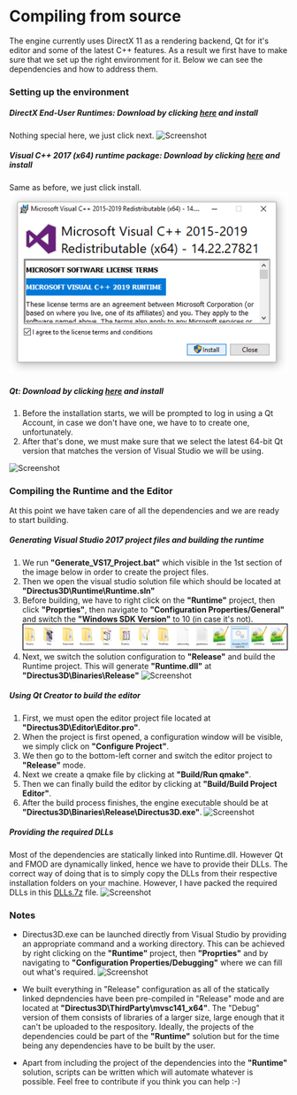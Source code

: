 # Compiling from source
The engine currently uses DirectX 11 as a rendering backend, Qt for it's editor and some of the latest C++ features. 
As a result we first have to make sure that we set up the right environment for it. Below we can see the dependencies and how to address them.

### Setting up the environment
##### DirectX End-User Runtimes: Download by clicking [here](https://www.microsoft.com/en-us/download/details.aspx?id=8109) and install
Nothing special here, we just click next.
![Screenshot](https://raw.githubusercontent.com/PanosK92/Directus3D/master/Documentation/CompilingFromSource/DirectX.png)

##### Visual C++ 2017 (x64) runtime package: Download by clicking [here](https://go.microsoft.com/fwlink/?LinkId=746572) and install
Same as before, we just click install.
![Screenshot](https://raw.githubusercontent.com/PanosK92/Directus3D/master/Documentation/CompilingFromSource/Visual%20C%2B%2B.png)

##### Qt: Download by clicking [here](http://download.qt.io/official_releases/online_installers/qt-unified-windows-x86-online.exe) and install
1. Before the installation starts, we will be prompted to log in using a Qt Account, in case we don't have one, we have to to create one, unfortunately.
2. After that's done, we must make sure that we select the latest 64-bit Qt version that matches the version of Visual Studio we will be using.

![Screenshot](https://raw.githubusercontent.com/PanosK92/Directus3D/master/Documentation/CompilingFromSource/Qt.png)

### Compiling the Runtime and the Editor
At this point we have taken care of all the dependencies and we are ready to start building.

##### Generating Visual Studio 2017 project files and building the runtime
1. We run **"Generate_VS17_Project.bat"** which visible in the 1st section of the image below in order to create the project files.
2. Then we open the visual studio solution file which should be located at **"Directus3D\Runtime\Runtime.sln"**
3. Before building, we have to right click on the **"Runtime"** project, then click **"Proprties"**, then navigate to **"Configuration Properties/General"** and switch the **"Windows SDK Version"** to 10 (in case it's not).
![Screenshot](https://raw.githubusercontent.com/PanosK92/Directus3D/master/Documentation/CompilingFromSource/GenerateVS.png)
4. Next, we switch the solution configuration to **"Release"** and build the Runtime project. This will generate **"Runtime.dll"** at **"Directus3D\Binaries\Release"**
![Screenshot](https://raw.githubusercontent.com/PanosK92/Directus3D/master/Documentation/CompilingFromSource/BuildVS.png)

##### Using Qt Creator to build the editor
1. First, we must open the editor project file located at **"Directus3D\Editor\Editor.pro"**.
2. When the project is first opened, a configuration window will be visible, we simply click on **"Configure Project"**.
3. We then go to the bottom-left corner and switch the editor project to **"Release"** mode.
4. Next we create a qmake file by clicking at **"Build/Run qmake"**.
5. Then we can finally build the editor by clicking at **"Build/Build Project Editor"**.
6. After the build process finishes, the engine executable should be at **"Directus3D\Binaries\Release\Directus3D.exe"**.
![Screenshot](https://raw.githubusercontent.com/PanosK92/Directus3D/master/Documentation/CompilingFromSource/BuildQt.png)

##### Providing the required DLLs
Most of the dependencies are statically linked into Runtime.dll. However Qt and FMOD are dynamically linked, hence we have to provide
their DLLs. The correct way of doing that is to simply copy the DLLs from their respective installation folders on your machine.
However, I have packed the required DLLs in this [DLLs.7z](https://raw.githubusercontent.com/PanosK92/Directus3D/master/Documentation/CompilingFromSource/DLLs.7z) file.
![Screenshot](https://raw.githubusercontent.com/PanosK92/Directus3D/master/Documentation/CompilingFromSource/DLLs.png)

### Notes
- Directus3D.exe can be launched directly from Visual Studio by providing an appropriate command and a working directory.
This can be achieved by right clicking on the **"Runtime"** project, then **"Proprties"** and by navigating to **"Configuration Properties/Debugging"**
where we can fill out what's required.
![Screenshot](https://raw.githubusercontent.com/PanosK92/Directus3D/master/Documentation/CompilingFromSource/LaunchingVS.png)

- We built everything in "Release" configuration as all of the statically linked depndencies have been pre-compiled in "Release" mode and are located at **"Directus3D\ThirdParty\mvsc141_x64\"**. The "Debug" version of them consists of libraries of a larger size, large enough that it can't be uploaded to the respository. Ideally, the projects of the dependencies could be part of the **"Runtime"** solution but for the time being any dependencies have to be built by the user.

- Apart from including the project of the dependencies into the **"Runtime"** solution, scripts can be written which will automate whatever is possible. Feel free to contribute if you think you can help :-)